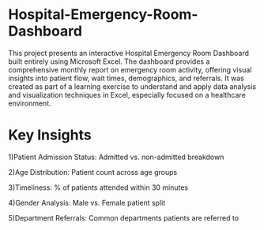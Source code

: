 # Hospital-Emergency-Room-Dashboard
This project presents an interactive Hospital Emergency Room Dashboard built entirely using Microsoft Excel. The dashboard provides a comprehensive monthly report on emergency room activity, offering visual insights into patient flow, wait times, demographics, and referrals.
It was created as part of a learning exercise to understand and apply data analysis and visualization techniques in Excel, especially focused on a healthcare environment.

# Key Insights
1)Patient Admission Status: Admitted vs. non-admitted breakdown 

2)Age Distribution: Patient count across age groups 

3)Timeliness: % of patients attended within 30 minutes 

4)Gender Analysis: Male vs. Female patient split 

5)Department Referrals: Common departments patients are referred to 
